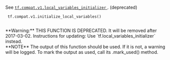 See [ `tf.compat.v1.local_variables_initializer` ](https://tensorflow.google.cn/api_docs/python/tf/compat/v1/local_variables_initializer). (deprecated)



```
 tf.compat.v1.initialize_local_variables()
 
```


<aside class="warning">**Warning:**  THIS FUNCTION IS DEPRECATED. It will be removed after 2017-03-02.
Instructions for updating:
Use  `tf.local_variables_initializer`  instead.</aside>
**NOTE**  The output of this function should be used.  If it is not, a warning will be logged.  To mark the output as used, call its .mark_used() method.

